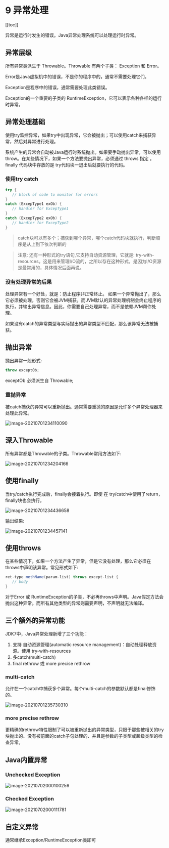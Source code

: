 # 9 异常处理

[[toc]]

异常是运行时发生的错误。Java异常处理系统可以处理运行时异常。

## 异常层级

所有异常类派生于 Throwable。Throwable 有两个子类： Exception 和 Error。

Error是Java虚拟机中的错误，不是你的程序中的，通常不需要处理它们。

Exception是程序中的错误，通常需要处理此类错误。

Exception的一个重要的子类的 RuntimeException，它可以表示各种各样的运行时异常。

## 异常处理基础

使用try监控异常，如果try中出现异常，它会被抛出；可以使用catch来捕获异常，然后对异常进行处理。

系统产生的异常会自动被Java运行时系统抛出。如果要手动抛出异常，可以使用throw。在某些情况下，如果一个方法要抛出异常，必须通过 throws 指定 。finally 代码块中存放的是 try代码块一退出后就要执行的代码。

### 使用try catch

```java
try {
   // block of code to monitor for errors
}
catch (ExcepType1 exOb) {
   // handler for ExcepType1
}
catch (ExcepType2 exOb) {
   // handler for ExcepType2
}
```

> catch块可以有多个；捕获到哪个异常，哪个catch代码块就执行，判断顺序是从上到下依次判断的

> 注意: 还有一种形式的try语句,它支持自动资源管理，它就是: try-with-resources。这是用来管理I/O流的，之所以存在这种形式，是因为I/O资源是最常用的，具体情况后面再说。

### 没有处理异常的后果

处理异常有一个好处，就是：防止程序非正常终止。 如果一个异常抛出了，那么它必须被处理，否则它会被JVM捕获。而JVM默认的异常处理机制会终止程序的执行，并输出异常信息。因此，你需要自己处理异常，而不是依赖JVM帮你处理。

如果没有catch的异常类型与实际抛出的异常类型不匹配，那么该异常无法被捕获。

## 抛出异常

抛出异常一般形式:

```java
throw exceptOb;
```

exceptOb 必须派生自 Throwable;

### 重抛异常

被catch捕获的异常可以重新抛出。通常需要重抛的原因是允许多个异常处理器来处理此异常。

![image-20210701234110090](9.异常处理.assets/image-20210701234110090.png)

## 深入Throwable

所有异常都是Throwable的子类。Throwable常用方法如下:

![image-20210701234204166](9.异常处理.assets/image-20210701234204166.png)

## 使用finally

当try/catch执行完成后，finally会接着执行。即使 在 try/catch中使用了return，finally块也会执行。

![image-20210701234436658](9.异常处理.assets/image-20210701234436658.png)

输出结果:

![image-20210701234457141](9.异常处理.assets/image-20210701234457141.png)

## 使用throws

在某些情况下，如果一个方法产生了异常，但是它没有处理，那么它必须在throws中声明该异常。常见形式如下:

```java
ret-type methName(param-list) throws except-list {
   // body
}
```

对于Error 或 RuntimeException的子类，不必再throws中声明。Java假定方法会抛出这种异常。而所有其他类型的异常则需要声明，不声明就无法编译。

## 三个额外的异常功能

JDK7中，Java异常处理新增了三个功能：

1. 支持 自动资源管理(automatic resource management)：自动处理释放资源。使用 try-with-resources
2. 多catch(multi-catch)
3. final rethrow 或 more precise rethrow 

### multi-catch

允许在一个catch中捕获多个异常。每个multi-catch的参数默认都是final修饰的。

![image-20210701235730310](9.异常处理.assets/image-20210701235730310.png)

### more precise rethrow 

更精确的rethrow特性限制了可以被重新抛出的异常类型，只限于那些被相关的try块抛出的、没有被前面的catch子句处理的、并且是参数的子类型或超级类型的检查异常。

## Java内置异常

### Unchecked Exception

![image-20210702000100256](9.异常处理.assets/image-20210702000100256.png)

### Checked Exception

![image-20210702000111781](9.异常处理.assets/image-20210702000111781.png)

## 自定义异常

通常继承Exception/RuntimeException类即可

